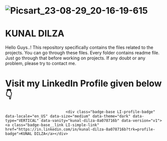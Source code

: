 #                                                           ![Picsart_23-08-29_20-16-19-615](https://github.com/K-Mdilza/Project/assets/112168627/a4396932-cbd1-438c-a674-df157cfbacef) 
#                                                                                                                  KUNAL DILZA
Hello Guys..! This repository specifically contains the files related to the projects. You can go through these files. Every folder contains readme file. Just go through that before working on projects. If any doubt or any problem, please try to contact me.
                                
                                
                                
 #                               Visit my LinkedIn Profile given below 👇
                               <div class="badge-base LI-profile-badge" data-locale="en_US" data-size="medium" data-theme="dark" data-type="VERTICAL" data-vanity="kunal-dilza-8a078716b" data-version="v1"><a class="badge-base__link LI-simple-link" href="https://in.linkedin.com/in/kunal-dilza-8a078716b?trk=profile-badge">KUNAL DILZA</a></div>
                
